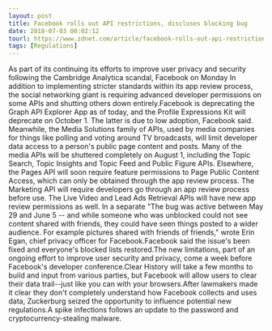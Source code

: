 ```yaml
---
layout: post
title: Facebook rolls out API restrictions, discloses blocking bug
date: 2018-07-03 00:02:12
tourl: https://www.zdnet.com/article/facebook-rolls-out-api-restrictions-discloses-blocking-bug/
tags: [Regulations]
---
```

As part of its continuing its efforts to improve user privacy and security following the Cambridge Analytica scandal, Facebook on Monday In addition to implementing stricter standards within its app review process, the social networking giant is requiring advanced developer permissions on some APIs and shutting others down entirely.Facebook is deprecating the Graph API Explorer App as of today, and the Profile Expressions Kit will deprecate on October 1. The latter is due to low adoption, Facebook said. Meanwhile, the Media Solutions family of APIs, used by media companies for things like polling and voting around TV broadcasts, will limit developer data access to a person's public page content and posts. Many of the media APIs will be shuttered completely on August 1, including the Topic Search, Topic Insights and Topic Feed and Public Figure APIs. Elsewhere, the Pages API will soon require feature permissions to Page Public Content Access, which can only be obtained through the app review process. The Marketing API will require developers go through an app review process before use. The Live Video and Lead Ads Retrieval APIs will have new app review permissions as well. In a separate "The bug was active between May 29 and June 5 -- and while someone who was unblocked could not see content shared with friends, they could have seen things posted to a wider audience. For example pictures shared with friends of friends," wrote Erin Egan, chief privacy officer for Facebook.Facebook said the issue's been fixed and everyone's blocked lists restored.The new limitations, part of an ongoing effort to improve user security and privacy, come a week before Facebook's developer conference.Clear History will take a few months to build and input from various parties, but Facebook will allow users to clear their data trail--just like you can with your browsers.After lawmakers made it clear they don't completely understand how Facebook collects and uses data, Zuckerburg seized the opportunity to influence potential new regulations.A spike infections follows an update to the password and cryptocurrency-stealing malware.